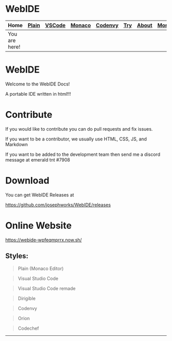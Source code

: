 # WebIDE

| Home | [Plain](PLAIN.md) | [VSCode](VSCODE.md) | [Monaco](MONACO.md) | [Codenvy](CODENVY.md) | [Try](../../index.html) | [About](ABOUT.md) | [More](MORE.md) |
|-------------------|-------------------|---------------------|---------------------|-----------------------|-----------------|-------------------|----------------|
| You are here!     |                   |                     |                     |                       |                 |                   |                |

# WebIDE

Welcome to the WebIDE Docs!

A portable IDE written in html!!!

# Contribute

If you would like to contribute you can do pull requests and fix issues.

If you want to be a contributor, we usually use HTML, CSS, JS, and Markdown

If you want to be added to the development team then send me a discord message at 
emerald tnt #7908

# Download

You can get WebIDE Releases at 

https://github.com/josephworks/WebIDE/releases

# Online Website

https://webide-wpfeqmprrx.now.sh/

Styles:
---

> Plain (Monaco Editor)

> Visual Studio Code

> Visual Studio Code remade

> Dirigible

> Codenvy

> Orion

> Codechef

---